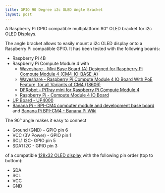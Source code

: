 ```yaml
---
title: GPIO 90 Degree i2c OLED Angle Bracket
layout: post
---
```


A Raspberry Pi GPIO compatible multiplatform 90° OLED bracket for i2c OLED Displays.

The angle bracket allows to easily mount a i2c OLED display onto a Raspberry Pi compatible GPIO. It has been tested with the following boards:

- Raspberry Pi 4B
- Raspberry Pi Compute Module 4 with
   - [Waveshare - Mini Base Board (A) Designed for Raspberry Pi Compute Module 4 (CM4-IO-BASE-A)](https://amzn.to/3MqSDPz)
   - [Waveshare - Raspberry Pi Compute Module 4 IO Board With PoE Feature, for all Variants of CM4 (18606)](https://amzn.to/3OBno6K)
   - [DFRobot - PiTray mini for Raspberry Pi Compute Module 4](https://bit.ly/42XD09a)
   - [Raspberry Pi - Compute Module 4 IO Board](https://amzn.to/3MrqpDY)
- [UP Board - UP4000](https://up-board.org/up-4000/)
- [Banana Pi - BPI-CM4 computer module and development base board](https://amzn.to/42RHxKc) and [Banana Pi BPI-CM4 - Banana Pi Wiki](https://wiki.banana-pi.org/Banana_Pi_BPI-CM4)

The 90° angle makes it easy to connect

- Ground (GND)  - GPIO pin 6
- VCC (3V Power) - GPIO pin 1
- SCL1 I2C- GPIO pin 5
- SDA1 I2C  - GPIO pin 3

of a compatible [128x32 OLED display](https://amzn.to/41TV1D) with the following pin order (top to bottom):

- SDA
- SCL
- VCC
- GND
